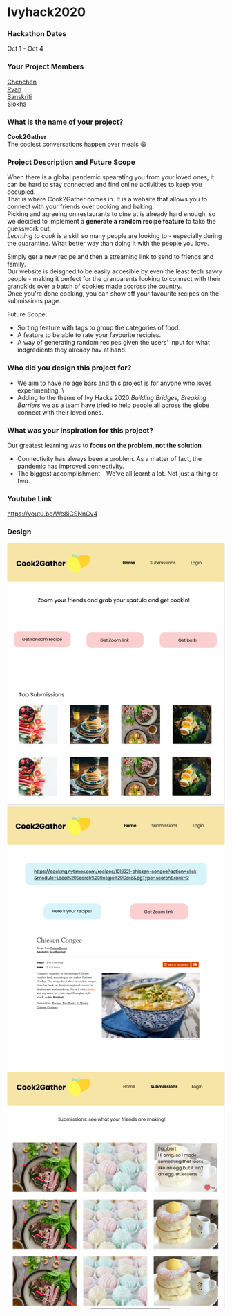 # Ivyhack2020

### Hackathon Dates
Oct 1 - Oct 4
### Your Project Members
[Chenchen](https://github.com/chenchenlu) \
[Ryan](https://github.com/ryrytio) \
[Sanskriti](https://github.com/sanskritisukkal) \
[Slokha](https://github.com/slokhaiyer) 
### What is the name of your project?    
 **Cook2Gather** \
  The coolest conversations happen over meals :grin:
### Project Description and Future Scope
  When there is a global pandemic spearating you from your loved ones, it can be hard to stay connected and find online activitites to keep you occupied. \
That is where Cook2Gather comes in. It is a website that allows you to connect with your friends over cooking and baking. \
Picking and agreeing on restaurants to dine at is already hard enough, so we decided to implement a **generate a random recipe feature** to take the guesswork out. \
*Learning to cook* is a skill so many people are looking to - especially during the quarantine. What better way than doing it with the people you love.

Simply ger a new recipe and then a streaming link to send to friends and family. \
Our website is deisgned to be easily accesible by even the least tech savvy people - making it perfect for the granparents looking to connect with their grandkids over a batch of cookies made accross the country. \
Once you're done cooking, you can show off your favourite recipes on the submissions page.

Future Scope: 
 - Sorting feature with tags to group the categories of food. 
 - A feature to be able to rate your favourite recipies. 
 - A way of generating random recipes given the users' input for what indgredients they already hav at hand.


### Who did you design this project for?
  - We aim to have no age bars and this project is for anyone who loves experimenting. \
  - Adding to the theme of Ivy Hacks 2020 *Building Bridges, Breaking Barriers* we as a team have tried to help people all across the globe connect with their loved ones.
  
### What was your inspiration for this project?
  Our greatest learning was to **focus on the problem, not the solution**
  - Connectivity has always been a problem. As a matter of fact, the pandemic has improved connectivity. 
  - The biggest accomplishment - We've all learnt a lot. Not just a thing or two. 
  
### Youtube Link
https://youtu.be/We8iCSNnCv4

### Design
![ScreenShot](https://github.com/slokhaiyer/Ivyhack2020/blob/master/Landing%20Page.png) 
![ScreenShot](https://github.com/slokhaiyer/Ivyhack2020/blob/master/receipe.png) 
![ScreenShot](https://github.com/slokhaiyer/Ivyhack2020/blob/master/submissions.png)
